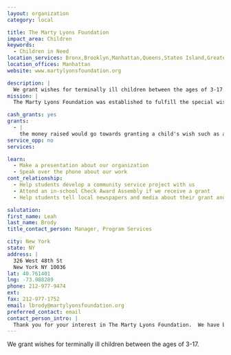 ```yaml
---
layout: organization
category: local

title: The Marty Lyons Foundation
impact_area: Children
keywords: 
  - Children in Need
location_services: Bronx,Brooklyn,Manhattan,Queens,Staten Island,Greater New York
location_offices: Manhattan
website: www.martylyonsfoundation.org

description: |
  We grant wishes for terminally ill children between the ages of 3-17.
mission: |
  The Marty Lyons Foundation was established to fulfill the special wishes of children, between three (3) and seventeen (17) years of age inclusive, who have been diagnosed as having a terminal or life threatening illness by providing and arranging a wish such as: a trip, meeting a celebrity, attending a special event, a shopping spree, a specific gift, or any other special wish request the Board of Directors may deem to be within the capabilities of the Foundation. 

cash_grants: yes
grants: 
  - |
    the money raised would go towards granting a child's wish such as a $1000 shopping spree, trip to Disney World, a new computer...etc.
service_opp: no
services: 

learn: 
  - Make a presentation about our organization
  - Speak over the phone about our work
cont_relationship: 
  - Help students develop a community service project with us
  - Attend an in-school Check Award Assembly if we receive a grant
  - Help students tell local newspapers and media about their grant and/or project with us

salutation: 
first_name: Leah
last_name: Brody
title_contact_person: Manager, Program Services

city: New York
state: NY
address: |
  326 West 48th St  
  New York NY 10036
lat: 40.761401
lng: -73.988289
phone: 212-977-9474
ext: 
fax: 212-977-1752
email: lbrody@martylyonsfoundation.org
preferred_contact: email
contact_person_intro: |
  Thank you for your interest in The Marty Lyons Foundation.  We have been able to grant close to 3,000 wishes to terminally ill children since 1982.  With your help we will be able to make more children happy by granting their wish!
---
```

We grant wishes for terminally ill children between the ages of 3-17.